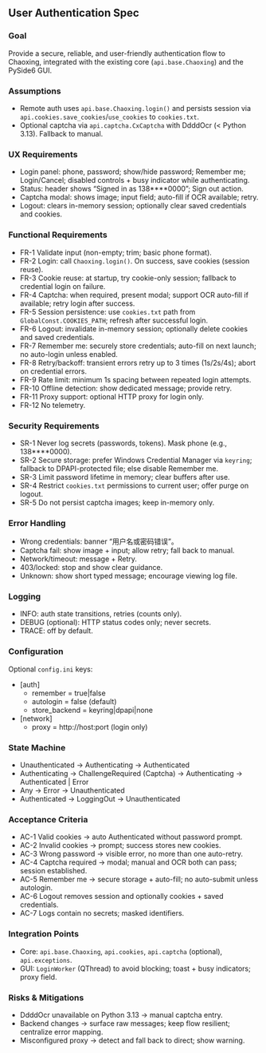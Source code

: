 ## User Authentication Spec

### Goal
Provide a secure, reliable, and user-friendly authentication flow to Chaoxing, integrated with the existing core (`api.base.Chaoxing`) and the PySide6 GUI.

### Assumptions
- Remote auth uses `api.base.Chaoxing.login()` and persists session via `api.cookies.save_cookies`/`use_cookies` to `cookies.txt`.
- Optional captcha via `api.captcha.CxCaptcha` with DdddOcr (< Python 3.13). Fallback to manual.

### UX Requirements
- Login panel: phone, password; show/hide password; Remember me; Login/Cancel; disabled controls + busy indicator while authenticating.
- Status: header shows “Signed in as 138****0000”; Sign out action.
- Captcha modal: shows image; input field; auto-fill if OCR available; retry.
- Logout: clears in-memory session; optionally clear saved credentials and cookies.

### Functional Requirements
- FR-1 Validate input (non-empty; trim; basic phone format).
- FR-2 Login: call `Chaoxing.login()`. On success, save cookies (session reuse).
- FR-3 Cookie reuse: at startup, try cookie-only session; fallback to credential login on failure.
- FR-4 Captcha: when required, present modal; support OCR auto-fill if available; retry login after success.
- FR-5 Session persistence: use `cookies.txt` path from `GlobalConst.COOKIES_PATH`; refresh after successful login.
- FR-6 Logout: invalidate in-memory session; optionally delete cookies and saved credentials.
- FR-7 Remember me: securely store credentials; auto-fill on next launch; no auto-login unless enabled.
- FR-8 Retry/backoff: transient errors retry up to 3 times (1s/2s/4s); abort on credential errors.
- FR-9 Rate limit: minimum 1s spacing between repeated login attempts.
- FR-10 Offline detection: show dedicated message; provide retry.
- FR-11 Proxy support: optional HTTP proxy for login only.
- FR-12 No telemetry.

### Security Requirements
- SR-1 Never log secrets (passwords, tokens). Mask phone (e.g., 138****0000).
- SR-2 Secure storage: prefer Windows Credential Manager via `keyring`; fallback to DPAPI-protected file; else disable Remember me.
- SR-3 Limit password lifetime in memory; clear buffers after use.
- SR-4 Restrict `cookies.txt` permissions to current user; offer purge on logout.
- SR-5 Do not persist captcha images; keep in-memory only.

### Error Handling
- Wrong credentials: banner “用户名或密码错误”。
- Captcha fail: show image + input; allow retry; fall back to manual.
- Network/timeout: message + Retry.
- 403/locked: stop and show clear guidance.
- Unknown: show short typed message; encourage viewing log file.

### Logging
- INFO: auth state transitions, retries (counts only).
- DEBUG (optional): HTTP status codes only; never secrets.
- TRACE: off by default.

### Configuration
Optional `config.ini` keys:
- [auth]
  - remember = true|false
  - autologin = false (default)
  - store_backend = keyring|dpapi|none
- [network]
  - proxy = http://host:port (login only)

### State Machine
- Unauthenticated → Authenticating → Authenticated
- Authenticating → ChallengeRequired (Captcha) → Authenticating → Authenticated | Error
- Any → Error → Unauthenticated
- Authenticated → LoggingOut → Unauthenticated

### Acceptance Criteria
- AC-1 Valid cookies → auto Authenticated without password prompt.
- AC-2 Invalid cookies → prompt; success stores new cookies.
- AC-3 Wrong password → visible error, no more than one auto-retry.
- AC-4 Captcha required → modal; manual and OCR both can pass; session established.
- AC-5 Remember me → secure storage + auto-fill; no auto-submit unless autologin.
- AC-6 Logout removes session and optionally cookies + saved credentials.
- AC-7 Logs contain no secrets; masked identifiers.

### Integration Points
- Core: `api.base.Chaoxing`, `api.cookies`, `api.captcha` (optional), `api.exceptions`.
- GUI: `LoginWorker` (QThread) to avoid blocking; toast + busy indicators; proxy field.

### Risks & Mitigations
- DdddOcr unavailable on Python 3.13 → manual captcha entry.
- Backend changes → surface raw messages; keep flow resilient; centralize error mapping.
- Misconfigured proxy → detect and fall back to direct; show warning.


